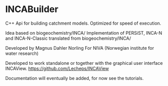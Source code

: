 # INCABuilder
C++ Api for building catchment models. Optimized for speed of execution.

Idea based on biogeochemistry/INCA/
Implementation of PERSiST, INCA-N and INCA-N-Classic translated from biogeochemistry/INCA/

Developed by Magnus Dahler Norling
For NIVA (Norwegian institute for water research)

Developed to work standalone or together with the graphical user interface INCAView. https://github.com/Lecheps/INCAView

Documentation will eventually be added, for now see the tutorials.
